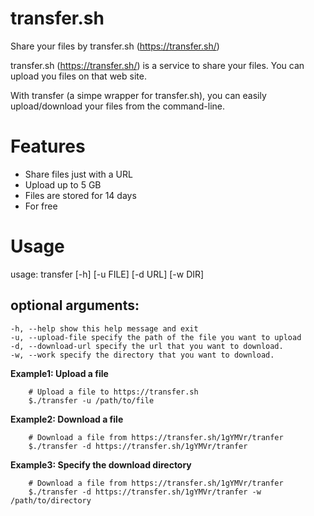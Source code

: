 transfer.sh
===========

Share your files by transfer.sh (https://transfer.sh/)

transfer.sh (https://transfer.sh/) is a service to
share your files.
You can upload you files on that web site.

With transfer (a simpe wrapper for transfer.sh),
you can easily upload/download your files from the command-line.

# Features

  - Share files just with a URL
  - Upload up to 5 GB
  - Files are stored for 14 days
  - For free

# Usage

usage: transfer [-h] [-u FILE] [-d URL] [-w DIR]

## optional arguments:
    -h, --help show this help message and exit
    -u, --upload-file specify the path of the file you want to upload
    -d, --download-url specify the url that you want to download.
    -w, --work specify the directory that you want to download.

**Example1: Upload a file**
```
    # Upload a file to https://transfer.sh
    $./transfer -u /path/to/file
```

**Example2: Download a file**
```
    # Download a file from https://transfer.sh/1gYMVr/tranfer
    $./transfer -d https://transfer.sh/1gYMVr/tranfer
```

**Example3: Specify the download directory**
```
    # Download a file from https://transfer.sh/1gYMVr/tranfer
    $./transfer -d https://transfer.sh/1gYMVr/tranfer -w /path/to/directory
```

